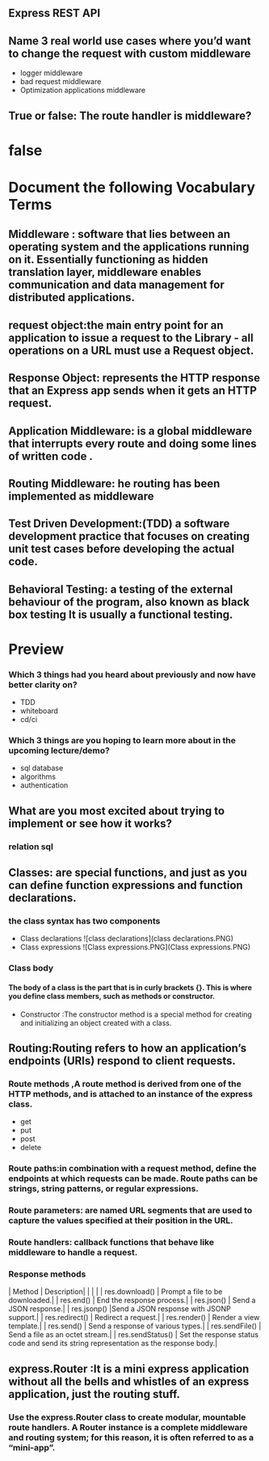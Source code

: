 ## Express REST API

## Name 3 real world use cases where you’d want to change the request with custom middleware
- logger middleware
- bad request middleware
- Optimization applications middleware
## True or false: The route handler is middleware?
# false
# Document the following Vocabulary Terms
## Middleware : software that lies between an operating system and the applications running on it. Essentially functioning as hidden translation layer, middleware enables communication and data management for distributed applications.

## request object:the main entry point for an application to issue a request to the Library - all operations on a URL must use a Request object.
## Response Object: represents the HTTP response that an Express app sends when it gets an HTTP request.
## Application Middleware: is a global middleware that interrupts every route and doing some lines of written code .
## Routing Middleware: he routing has been implemented as middleware
## Test Driven Development:(TDD) a software development practice that focuses on creating unit test cases before developing the actual code.

## Behavioral Testing: a testing of the external behaviour of the program, also known as black box testing It is usually a functional testing.
# Preview
### Which 3 things had you heard about previously and now have better clarity on?
- TDD
- whiteboard
- cd/ci
### Which 3 things are you hoping to learn more about in the upcoming lecture/demo?
- sql database
- algorithms
- authentication
## What are you most excited about trying to implement or see how it works?
### relation sql 

## Classes: are  special functions, and just as you can define function expressions and function declarations.
### the class syntax has two components
- Class declarations
![class declarations](class declarations.PNG)
- Class expressions
![Class expressions.PNG](Class expressions.PNG)
### Class body 
#### The body of a class is the part that is in curly brackets {}. This is where you define class members, such as methods or constructor.
- Constructor :The constructor method is a special method for creating and initializing an object created with a class.



## Routing:Routing refers to how an application’s endpoints (URIs) respond to client requests.
### Route methods ,A route method is derived from one of the HTTP methods, and is attached to an instance of the express class.
- get 
- put
- post
- delete
### Route paths:in combination with a request method, define the endpoints at which requests can be made. Route paths can be strings, string patterns, or regular expressions.

### Route parameters: are named URL segments that are used to capture the values specified at their position in the URL. 
### Route handlers: callback functions that behave like middleware to handle a request.
### Response methods



| Method |	Description|
|  |  |
| res.download() |	Prompt a file to be downloaded.|
| res.end() |	End the response process.|
| res.json() |	Send a JSON response.|
| res.jsonp()	 |Send a JSON response with JSONP support.|
| res.redirect() |	Redirect a request.|
| res.render() |	Render a view template.|
| res.send() |	Send a response of various types.|
| res.sendFile() |	Send a file as an octet stream.|
| res.sendStatus() |	Set the response status code and send its string representation as the response body.|

## express.Router :It is a mini express application without all the bells and whistles of an express application, just the routing stuff.

### Use the express.Router class to create modular, mountable route handlers. A Router instance is a complete middleware and routing system; for this reason, it is often referred to as a “mini-app”.
